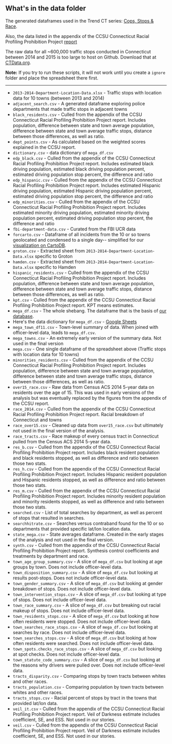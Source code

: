 ## What's in the data folder

The generated dataframes used in the Trend CT series: [Cops, Stops & Race](http://trafficstops.trendct.org/).

Also, the data listed in the appendix of the CCSU Connecticut Racial Profiling Prohibition Project [report](http://www.ctrp3.org/reports/)

The raw data for all ~600,000 traffic stops conducted in Connecticut between 2014 and 2015 is too large to host on Github. Download that at [CTData.org](http://ctrp3.ctdata.org/).

**Note:** If you try to run these scripts, it will not work until you create a `ignore` folder and place the spreadsheet there first.

-----

* `2013-2014-Department-Location-Data.xlsx` - Traffic stops with location data for 10 towns (between 2013 and 2014)
* `adjacent_search.csv` - A generated dataframe exploring police departments that made traffic stops in adjacent towns
* `black_residents.csv` - Culled from the appendix of the CCSU  Connecticut Racial Profiling Prohibition Project report. Includes population, difference between state and town average population, difference between state and town average traffic stops, distance between those differences, as well as ratio.
* `dept_points.csv` - As calculated based on the weighted scores explained in the CCSU report.
* `dictionary.csv` - data dictionary of `mega_df.csv`
* `edp_black.csv` - Culled from the appendix of the CCSU  Connecticut Racial Profiling Prohibition Project report. Includes estimated black driving population, estimated black driving population percent, estimated driving population stop percent, the difference and ratio
* `edp_hispanic.csv` - Culled from the appendix of the CCSU  Connecticut Racial Profiling Prohibition Project report. Includes estimated Hispanic driving population, estimated Hispanic driving population percent, estimated driving population stop percent, the difference and ratio
* `edp_minorities.csv` - Culled from the appendix of the CCSU  Connecticut Racial Profiling Prohibition Project report. Includes estimated minority driving population, estimated minority driving population percent, estimated driving population stop percent, the difference and ratio
* `fbi-department-data.csv` - Curated from the FBI UCR data
* `forcarto.csv` - Dataframe of all incidents from the 10 or so towns geolocated and condensed to a single day-- simplified for our [visualization on CartoDB](https://abtran.cartodb.com/viz/db57e306-3359-11e6-870e-0e674067d321/embed_map).
* `groton.csv` - Extracted sheet from `2013-2014-Department-Location-Data.xlsx` specific to Groton
* `hamden.csv` - Extracted sheet from `2013-2014-Department-Location-Data.xlsx` specific to Hamden
* `hispanic_residents.csv` - Culled from the appendix of the CCSU  Connecticut Racial Profiling Prohibition Project report. Includes population, difference between state and town average population, difference between state and town average traffic stops, distance between those differences, as well as ratio.
* `kpt.csv` - Culled from the appendix of the CCSU  Connecticut Racial Profiling Prohibition Project report. KPT means estimates.
* `mega_df.csv` - The whole shebang. The dataframe that is the basis of [our database](http://trafficstops.trendct.org/).
 * Here's the data dictionary for `mega_df.csv` - [Google Sheets](https://docs.google.com/spreadsheets/d/1DPgZVkltTwWBSlVPWruZfmp9T1VPRboLAI4BOzFMTyo/edit?usp=sharing)
* `mega_town_df11.csv` - Town-level summary of data. When joined with officer-level data, leads to `mega_df.csv`.
* `mega_towns.csv` - An extremely early version of the summary data. Not used in the final version
* `mega.csv` - One single dataframe of the spreadsheet above (Traffic stops with location data for 10 towns)
* `minorities_residents.csv` - Culled from the appendix of the CCSU  Connecticut Racial Profiling Prohibition Project report. Includes population, difference between state and town average population, difference between state and town average traffic stops, distance between those differences, as well as ratio.
* `over15_race.csv` - Raw data from Census ACS 2014 5-year data on residents over the age of 15. This was used in early versions of the analysis but was eventually replaced by the figures from the appendix of the CCSU report.
* `race_2014.csv` - Culled from the appendix of the CCSU  Connecticut Racial Profiling Prohibition Project report. Racial breakdown of Connecticut and towns
* `race_over15.csv` - Cleaned up data from `over15_race.csv` but ultimately not used in the final version of the analysis.
* `race_tracts.csv` - Race makeup of every census tract in Connecticut pulled from the Census ACS 2014 5-year data.
* `res_b.csv` - Culled from the appendix of the CCSU  Connecticut Racial Profiling Prohibition Project report. Includes black resident population and black residents stopped, as well as difference and ratio between those two stats.
* `res_h.csv` - Culled from the appendix of the CCSU  Connecticut Racial Profiling Prohibition Project report. Includes Hispanic resident population and Hispanic residents stopped, as well as difference and ratio between those two stats.
* `res_m.csv` - Culled from the appendix of the CCSU  Connecticut Racial Profiling Prohibition Project report. Includes minority resident population and minority residents stopped, as well as difference and ratio between those two stats.
* `searched.csv` - List of total searches by department, as well as percent of stops that resulted in searches.
* `searchhitrate.csv` - Searches versus contraband found for the 10 or so departments that provided specific lat/lon location data.
* `state_mega.csv` - State averages dataframe. Created in the early stages of the analysis and not used in the final version.
* `synth.csv` - Culled from the appendix of the CCSU  Connecticut Racial Profiling Prohibition Project report. Synthesis control coefficients and treatments by department and race.
* `town_age_group_summary.csv` - A slice of `mega_df.csv` but looking at age groups by town. Does not include officer-level data.
* `town_disposition_summary.csv` - A slice of `mega_df.csv` but looking at results post-stops. Does not include officer-level data.
* `town_gender_summary.csv` - A slice of `mega_df.csv` but looking at gender breakdown of stops. Does not include officer-level data.
* `town_intervention_stops.csv` - A slice of `mega_df.csv` but looking at type of stops. Does not include officer-level data.
* `town_race_summary.csv` - A slice of `mega_df.csv` but breaking out racial makeup of stops. Does not include officer-level data.
* `town_residents_stops.csv` - A slice of `mega_df.csv` but looking at how often residents were stopped. Does not include officer-level data.
* `town_searches_race_stops.csv` - A slice of `mega_df.csv` but looking at searches by race. Does not include officer-level data.
* `town_searches_stops.csv` - A slice of `mega_df.csv` but looking at how often residents were searched. Does not include officer-level data.
* `town_spots.checks_race_stops.csv` - A slice of `mega_df.csv` but looking at spot checks. Does not include officer-level data.
* `town_statute_code_summary.csv` - A slice of `mega_df.csv` but looking at the reasons why drivers were pulled over. Does not include officer-level data.
* `tracts_disparity.csv` - Comparing stops by town tracts between whites and other races.
* `tracts_population.csv` - Comparing population by town tracts between whites and other races.
* `tracts_stops.csv` - Racial percent of stops by tract in the towns that provided lat/lon data.
* `veil_it.csv` - Culled from the appendix of the CCSU  Connecticut Racial Profiling Prohibition Project report. Veil of Darkness estimate includes coefficient, SE, and ESS. Not used in our stories.
* `veil.csv` - Culled from the appendix of the CCSU  Connecticut Racial Profiling Prohibition Project report. Veil of Darkness estimate includes coefficient, SE, and ESS. Not used in our stories.



